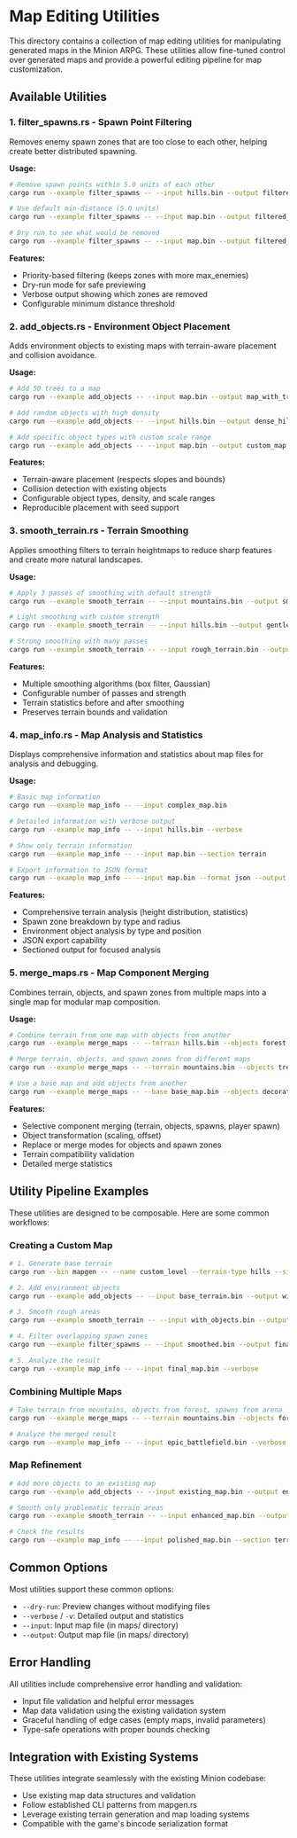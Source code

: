 # Map Editing Utilities

This directory contains a collection of map editing utilities for manipulating generated maps in the Minion ARPG. These utilities allow fine-tuned control over generated maps and provide a powerful editing pipeline for map customization.

## Available Utilities

### 1. filter_spawns.rs - Spawn Point Filtering
Removes enemy spawn zones that are too close to each other, helping create better distributed spawning.

**Usage:**
```bash
# Remove spawn points within 5.0 units of each other
cargo run --example filter_spawns -- --input hills.bin --output filtered_hills.bin --min-distance 5.0

# Use default min-distance (5.0 units)
cargo run --example filter_spawns -- --input map.bin --output filtered_map.bin

# Dry run to see what would be removed
cargo run --example filter_spawns -- --input map.bin --output filtered_map.bin --dry-run
```

**Features:**
- Priority-based filtering (keeps zones with more max_enemies)
- Dry-run mode for safe previewing
- Verbose output showing which zones are removed
- Configurable minimum distance threshold

### 2. add_objects.rs - Environment Object Placement
Adds environment objects to existing maps with terrain-aware placement and collision avoidance.

**Usage:**
```bash
# Add 50 trees to a map
cargo run --example add_objects -- --input map.bin --output map_with_trees.bin --type tree --count 50

# Add random objects with high density
cargo run --example add_objects -- --input hills.bin --output dense_hills.bin --density 0.8 --count 100

# Add specific object types with custom scale range
cargo run --example add_objects -- --input map.bin --output custom_map.bin --types "tree,rock,bush" --count 75 --scale "0.5,2.0"
```

**Features:**
- Terrain-aware placement (respects slopes and bounds)
- Collision detection with existing objects
- Configurable object types, density, and scale ranges
- Reproducible placement with seed support

### 3. smooth_terrain.rs - Terrain Smoothing
Applies smoothing filters to terrain heightmaps to reduce sharp features and create more natural landscapes.

**Usage:**
```bash
# Apply 3 passes of smoothing with default strength
cargo run --example smooth_terrain -- --input mountains.bin --output smooth_mountains.bin --passes 3

# Light smoothing with custom strength
cargo run --example smooth_terrain -- --input hills.bin --output gentle_hills.bin --passes 1 --strength 0.3

# Strong smoothing with many passes
cargo run --example smooth_terrain -- --input rough_terrain.bin --output flat_terrain.bin --passes 10 --strength 0.8
```

**Features:**
- Multiple smoothing algorithms (box filter, Gaussian)
- Configurable number of passes and strength
- Terrain statistics before and after smoothing
- Preserves terrain bounds and validation

### 4. map_info.rs - Map Analysis and Statistics
Displays comprehensive information and statistics about map files for analysis and debugging.

**Usage:**
```bash
# Basic map information
cargo run --example map_info -- --input complex_map.bin

# Detailed information with verbose output
cargo run --example map_info -- --input hills.bin --verbose

# Show only terrain information
cargo run --example map_info -- --input map.bin --section terrain

# Export information to JSON format
cargo run --example map_info -- --input map.bin --format json --output map_info.json
```

**Features:**
- Comprehensive terrain analysis (height distribution, statistics)
- Spawn zone breakdown by type and radius
- Environment object analysis by type and position
- JSON export capability
- Sectioned output for focused analysis

### 5. merge_maps.rs - Map Component Merging
Combines terrain, objects, and spawn zones from multiple maps into a single map for modular map composition.

**Usage:**
```bash
# Combine terrain from one map with objects from another
cargo run --example merge_maps -- --terrain hills.bin --objects forest.bin --output combined.bin

# Merge terrain, objects, and spawn zones from different maps
cargo run --example merge_maps -- --terrain mountains.bin --objects trees.bin --spawns arena.bin --output epic_map.bin

# Use a base map and add objects from another
cargo run --example merge_maps -- --base base_map.bin --objects decorations.bin --output enhanced_map.bin
```

**Features:**
- Selective component merging (terrain, objects, spawns, player spawn)
- Object transformation (scaling, offset)
- Replace or merge modes for objects and spawn zones
- Terrain compatibility validation
- Detailed merge statistics

## Utility Pipeline Examples

These utilities are designed to be composable. Here are some common workflows:

### Creating a Custom Map
```bash
# 1. Generate base terrain
cargo run --bin mapgen -- --name custom_level --terrain-type hills --size 128x128 --output base_terrain.bin

# 2. Add environment objects
cargo run --example add_objects -- --input base_terrain.bin --output with_objects.bin --types "tree,rock" --count 200

# 3. Smooth rough areas
cargo run --example smooth_terrain -- --input with_objects.bin --output smoothed.bin --passes 2 --strength 0.4

# 4. Filter overlapping spawn zones
cargo run --example filter_spawns -- --input smoothed.bin --output final_map.bin --min-distance 8.0

# 5. Analyze the result
cargo run --example map_info -- --input final_map.bin --verbose
```

### Combining Multiple Maps
```bash
# Take terrain from mountains, objects from forest, spawns from arena
cargo run --example merge_maps -- --terrain mountains.bin --objects forest_objects.bin --spawns arena_spawns.bin --output epic_battlefield.bin

# Analyze the merged result
cargo run --example map_info -- --input epic_battlefield.bin --verbose
```

### Map Refinement
```bash
# Add more objects to an existing map
cargo run --example add_objects -- --input existing_map.bin --output enhanced_map.bin --type bush --count 50 --density 0.3

# Smooth only problematic terrain areas
cargo run --example smooth_terrain -- --input enhanced_map.bin --output polished_map.bin --passes 1 --strength 0.2

# Check the results
cargo run --example map_info -- --input polished_map.bin --section terrain
```

## Common Options

Most utilities support these common options:
- `--dry-run`: Preview changes without modifying files
- `--verbose` / `-v`: Detailed output and statistics
- `--input`: Input map file (in maps/ directory)
- `--output`: Output map file (in maps/ directory)

## Error Handling

All utilities include comprehensive error handling and validation:
- Input file validation and helpful error messages
- Map data validation using the existing validation system
- Graceful handling of edge cases (empty maps, invalid parameters)
- Type-safe operations with proper bounds checking

## Integration with Existing Systems

These utilities integrate seamlessly with the existing Minion codebase:
- Use existing map data structures and validation
- Follow established CLI patterns from mapgen.rs
- Leverage existing terrain generation and map loading systems
- Compatible with the game's bincode serialization format
